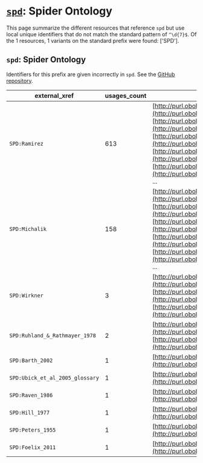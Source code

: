 # [`spd`](https://bioregistry.io/spd): Spider Ontology

This page summarize the different resources that reference `spd`
but use local unique identifiers that do not match the standard pattern of
`^\d{7}$`. Of the 1 resources,
1 variants on the standard prefix were found: ['SPD'].

## `spd`: Spider Ontology

Identifiers for this prefix are given incorrectly in `spd`. See the [GitHub repository](https://github.com/obophenotype/spider-ontology).

| external_xref                   |   usages_count | usages                                                                                                                                                                                                                                                                                                                                                                                                                                                                |
|---------------------------------|----------------|-----------------------------------------------------------------------------------------------------------------------------------------------------------------------------------------------------------------------------------------------------------------------------------------------------------------------------------------------------------------------------------------------------------------------------------------------------------------------|
| `SPD:Ramirez`                   |            613 | [http://purl.obolibrary.org/obo/SPD_0000001](http://purl.obolibrary.org/obo/SPD_0000001), [http://purl.obolibrary.org/obo/SPD_0000001](http://purl.obolibrary.org/obo/SPD_0000001), [http://purl.obolibrary.org/obo/SPD_0000004](http://purl.obolibrary.org/obo/SPD_0000004), [http://purl.obolibrary.org/obo/SPD_0000005](http://purl.obolibrary.org/obo/SPD_0000005), [http://purl.obolibrary.org/obo/SPD_0000005](http://purl.obolibrary.org/obo/SPD_0000005), ... |
| `SPD:Michalik`                  |            158 | [http://purl.obolibrary.org/obo/SPD_0000002](http://purl.obolibrary.org/obo/SPD_0000002), [http://purl.obolibrary.org/obo/SPD_0000002](http://purl.obolibrary.org/obo/SPD_0000002), [http://purl.obolibrary.org/obo/SPD_0000003](http://purl.obolibrary.org/obo/SPD_0000003), [http://purl.obolibrary.org/obo/SPD_0000003](http://purl.obolibrary.org/obo/SPD_0000003), [http://purl.obolibrary.org/obo/SPD_0000028](http://purl.obolibrary.org/obo/SPD_0000028), ... |
| `SPD:Wirkner`                   |              3 | [http://purl.obolibrary.org/obo/SPD_0000611](http://purl.obolibrary.org/obo/SPD_0000611), [http://purl.obolibrary.org/obo/SPD_0000614](http://purl.obolibrary.org/obo/SPD_0000614), [http://purl.obolibrary.org/obo/SPD_0000615](http://purl.obolibrary.org/obo/SPD_0000615)                                                                                                                                                                                          |
| `SPD:Ruhland_&_Rathmayer_1978`  |              2 | [http://purl.obolibrary.org/obo/SPD_0000813](http://purl.obolibrary.org/obo/SPD_0000813), [http://purl.obolibrary.org/obo/SPD_0000814](http://purl.obolibrary.org/obo/SPD_0000814)                                                                                                                                                                                                                                                                                    |
| `SPD:Barth_2002`                |              1 | [http://purl.obolibrary.org/obo/SPD_0000511](http://purl.obolibrary.org/obo/SPD_0000511)                                                                                                                                                                                                                                                                                                                                                                              |
| `SPD:Ubick_et_al_2005_glossary` |              1 | [http://purl.obolibrary.org/obo/SPD_0000050](http://purl.obolibrary.org/obo/SPD_0000050)                                                                                                                                                                                                                                                                                                                                                                              |
| `SPD:Raven_1986`                |              1 | [http://purl.obolibrary.org/obo/SPD_0000312](http://purl.obolibrary.org/obo/SPD_0000312)                                                                                                                                                                                                                                                                                                                                                                              |
| `SPD:Hill_1977`                 |              1 | [http://purl.obolibrary.org/obo/SPD_0000483](http://purl.obolibrary.org/obo/SPD_0000483)                                                                                                                                                                                                                                                                                                                                                                              |
| `SPD:Peters_1955`               |              1 | [http://purl.obolibrary.org/obo/SPD_0000639](http://purl.obolibrary.org/obo/SPD_0000639)                                                                                                                                                                                                                                                                                                                                                                              |
| `SPD:Foelix_2011`               |              1 | [http://purl.obolibrary.org/obo/SPD_0000783](http://purl.obolibrary.org/obo/SPD_0000783)                                                                                                                                                                                                                                                                                                                                                                              |

